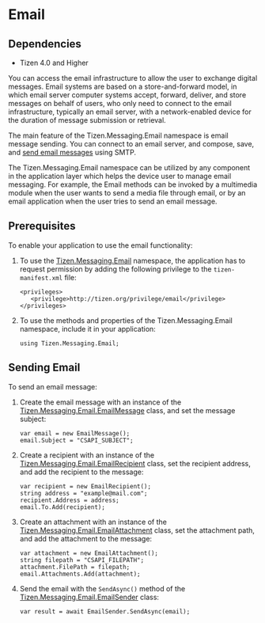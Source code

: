 Email
=====

## Dependencies

- Tizen 4.0 and Higher

You can access the email infrastructure to allow the user to exchange
digital messages. Email systems are based on a store-and-forward model,
in which email server computer systems accept, forward, deliver, and
store messages on behalf of users, who only need to connect to the email
infrastructure, typically an email server, with a network-enabled device
for the duration of message submission or retrieval.

The main feature of the Tizen.Messaging.Email namespace is email message
sending. You can connect to an email server, and compose, save, and
[send email messages](#sending) using SMTP.

The Tizen.Messaging.Email namespace can be utilized by any component in
the application layer which helps the device user to manage email
messaging. For example, the Email methods can be invoked by a multimedia
module when the user wants to send a media file through email, or by an
email application when the user tries to send an email message.


Prerequisites
-------------

To enable your application to use the email functionality:

1.  To use the
    [Tizen.Messaging.Email](https://developer.tizen.org/dev-guide/csapi/namespaceTizen_1_1Messaging_1_1Email.html)
    namespace, the application has to request permission by adding the
    following privilege to the `tizen-manifest.xml` file:

    ``` {.prettyprint}
    <privileges>
       <privilege>http://tizen.org/privilege/email</privilege>
    </privileges>
    ```

2. To use the methods and properties of the Tizen.Messaging.Email
    namespace, include it in your application:

    ``` {.prettyprint}
    using Tizen.Messaging.Email;
    ```


Sending Email <a id="sending"></a>
-------------

To send an email message:

1.  Create the email message with an instance of the
    [Tizen.Messaging.Email.EmailMessage](https://developer.tizen.org/dev-guide/csapi/classTizen_1_1Messaging_1_1Email_1_1EmailMessage.html)
    class, and set the message subject:

    ``` {.prettyprint}
    var email = new EmailMessage();
    email.Subject = "CSAPI_SUBJECT";
    ```

2. Create a recipient with an instance of the
    [Tizen.Messaging.Email.EmailRecipient](https://developer.tizen.org/dev-guide/csapi/classTizen_1_1Messaging_1_1Email_1_1EmailRecipient.html)
    class, set the recipient address, and add the recipient to the
    message:

    ``` {.prettyprint}
    var recipient = new EmailRecipient();
    string address = "example@mail.com";
    recipient.Address = address;
    email.To.Add(recipient);
    ```

3. Create an attachment with an instance of the
    [Tizen.Messaging.Email.EmailAttachment](https://developer.tizen.org/dev-guide/csapi/classTizen_1_1Messaging_1_1Email_1_1EmailAttachment.html)
    class, set the attachment path, and add the attachment to the
    message:

    ``` {.prettyprint}
    var attachment = new EmailAttachment();
    string filepath = "CSAPI_FILEPATH";
    attachment.FilePath = filepath;
    email.Attachments.Add(attachment);
    ```

4. Send the email with the `SendAsync()` method of the
    [Tizen.Messaging.Email.EmailSender](https://developer.tizen.org/dev-guide/csapi/classTizen_1_1Messaging_1_1Email_1_1EmailSender.html)
    class:

    ``` {.prettyprint}
    var result = await EmailSender.SendAsync(email);
    ```
